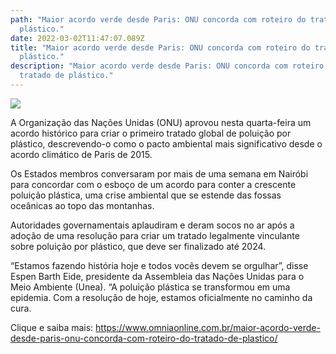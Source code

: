 ```yaml
---
path: "Maior acordo verde desde Paris: ONU concorda com roteiro do tratado de
  plástico."
date: 2022-03-02T11:47:07.089Z
title: "Maior acordo verde desde Paris: ONU concorda com roteiro do tratado de
  plástico."
description: "Maior acordo verde desde Paris: ONU concorda com roteiro do
  tratado de plástico."
---
```

<!--StartFragment-->

![](https://www.omniaonline.com.br/wp-content/uploads/2022/03/Site-LinkedIn-Facebook-45.png)

A Organização das Nações Unidas (ONU) aprovou nesta quarta-feira um acordo histórico para criar o primeiro tratado global de poluição por plástico, descrevendo-o como o pacto ambiental mais significativo desde o acordo climático de Paris de 2015.

Os Estados membros conversaram por mais de uma semana em Nairóbi para concordar com o esboço de um acordo para conter a crescente poluição plástica, uma crise ambiental que se estende das fossas oceânicas ao topo das montanhas.

Autoridades governamentais aplaudiram e deram socos no ar após a adoção de uma resolução para criar um tratado legalmente vinculante sobre poluição por plástico, que deve ser finalizado até 2024.

“Estamos fazendo história hoje e todos vocês devem se orgulhar”, disse Espen Barth Eide, presidente da Assembleia das Nações Unidas para o Meio Ambiente (Unea). “A poluição plástica se transformou em uma epidemia. Com a resolução de hoje, estamos oficialmente no caminho da cura.

Clique e saiba mais: https://www.omniaonline.com.br/maior-acordo-verde-desde-paris-onu-concorda-com-roteiro-do-tratado-de-plastico/

<!--EndFragment-->